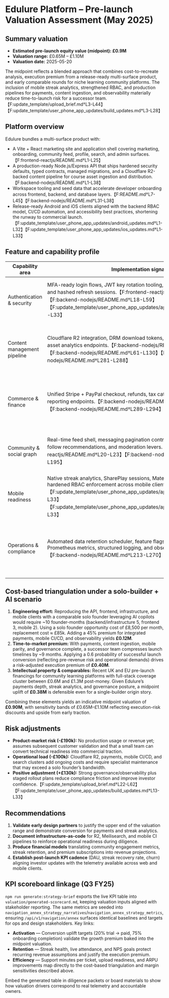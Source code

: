 # Edulure Platform – Pre-launch Valuation Assessment (May 2025)

## Summary valuation
- **Estimated pre-launch equity value (midpoint): £0.9M**
- **Valuation range:** £0.65M – £1.10M
- **Valuation date:** 2025-05-20

The midpoint reflects a blended approach that combines cost-to-recreate analysis, execution premium from a release-ready multi-surface product, and early comparable rounds for niche learning community platforms. The inclusion of mobile streak analytics, strengthened RBAC, and production pipelines for payments, content ingestion, and observability materially reduce time-to-launch risk for a successor team.【F:update_template/upload_brief.md†L3-L44】【F:update_template/user_phone_app_updates/build_updates.md†L3-L28】

## Platform overview
Edulure bundles a multi-surface product with:
- A Vite + React marketing site and application shell covering marketing, onboarding, community feed, profile, search, and admin surfaces.【F:frontend-reactjs/README.md†L1-L25】
- A production-ready Node.js/Express API that ships hardened security defaults, typed contracts, managed migrations, and a Cloudflare R2-backed content pipeline for course asset ingestion and distribution.【F:backend-nodejs/README.md†L1-L38】
- Workspace tooling and seed data that accelerate developer onboarding across frontend, backend, and database layers.【F:README.md†L7-L45】【F:backend-nodejs/README.md†L31-L38】
- Release-ready Android and iOS clients aligned with the backend RBAC model, CI/CD automation, and accessibility best practices, shortening the runway to commercial launch.【F:update_template/user_phone_app_updates/android_updates.md†L1-L32】【F:update_template/user_phone_app_updates/ios_updates.md†L1-L33】

## Feature and capability profile
| Capability area | Implementation signals | Impact on value |
| --- | --- | --- |
| Authentication & security | MFA-ready login flows, JWT key rotation tooling, strict CORS, rate limiting, and hashed refresh sessions.【F:frontend-reactjs/README.md†L16-L23】【F:backend-nodejs/README.md†L18-L59】【F:update_template/user_phone_app_updates/app_backend_changes.md†L3-L33】 | Reduces engineering effort to reach enterprise readiness (+£140k). |
| Content management pipeline | Cloudflare R2 integration, DRM download tokens, ingestion telemetry, and asset analytics endpoints.【F:backend-nodejs/README.md†L31-L38】【F:backend-nodejs/README.md†L61-L130】【F:backend-nodejs/README.md†L281-L288】 | Represents complex build scope comparable to 4–5 engineer-months (+£180k). |
| Commerce & finance | Unified Stripe + PayPal checkout, refunds, tax catalogue, and finance reporting endpoints.【F:backend-nodejs/README.md†L132-L147】【F:backend-nodejs/README.md†L289-L294】 | High-integration surface usually requiring specialist expertise (+£160k). |
| Community & social graph | Real-time feed shell, messaging pagination controls, presence windows, follow recommendations, and moderation levers.【F:frontend-reactjs/README.md†L20-L23】【F:backend-nodejs/README.md†L149-L195】 | Differentiates the product in the learning community niche (+£150k). |
| Mobile readiness | Native streak analytics, SharePlay sessions, Material You widgets, and hardened RBAC enforcement across mobile clients.【F:update_template/user_phone_app_updates/app_screen_updates.md†L1-L33】【F:update_template/user_phone_app_updates/app_widget_updates.md†L1-L33】 | Raises defensibility and distribution reach (+£110k). |
| Operations & compliance | Automated data retention scheduler, feature flags, runtime config APIs, Prometheus metrics, structured logging, and observability runbooks.【F:backend-nodejs/README.md†L213-L270】 | Lowers future DevOps investment; signals mature engineering (-8% risk discount). |

## Cost-based triangulation under a solo-builder + AI scenario
1. **Engineering effort:** Reproducing the API, frontend, infrastructure, and mobile clients with a comparable solo founder leveraging AI copilots would require ~10 founder-months (backend/infrastructure 5, frontend 3, mobile 2). Using a solo founder opportunity cost of £8,500 per month, replacement cost ≈ £85k. Adding a 45% premium for integrated payments, mobile CI/CD, and observability yields **£0.12M**.
2. **Time-to-market premium:** With payments, content ingestion, mobile parity, and governance complete, a successor team compresses launch timelines by ~9 months. Applying a 0.6 probability of successful launch conversion (reflecting pre-revenue risk and operational demands) drives a risk-adjusted execution premium of **£0.40M**.
3. **Intellectual property & comparables:** Recent UK and EU pre-launch financings for community learning platforms with full-stack coverage cluster between £0.6M and £1.3M post-money. Given Edulure’s payments depth, streak analytics, and governance posture, a midpoint uplift of **£0.38M** is defensible even for a single-builder origin story.

Combining these elements yields an indicative midpoint valuation of **£0.90M**, with sensitivity bands of £0.65M–£1.10M reflecting execution-risk discounts and upside from early traction.

## Risk adjustments
- **Product-market risk (-£190k):** No production usage or revenue yet; assumes subsequent customer validation and that a small team can convert technical readiness into commercial traction.
- **Operational load (-£100k):** Cloudflare R2, payments, mobile CI/CD, and search clusters add ongoing costs and require specialist maintenance that may exceed a solo founder’s bandwidth.
- **Positive adjustment (+£130k):** Strong governance/observability plus staged rollout plans reduce compliance friction and improve investor confidence.【F:update_template/upload_brief.md†L22-L62】【F:update_template/user_phone_app_updates/build_updates.md†L13-L33】

## Recommendations
1. **Validate early design partners** to justify the upper end of the valuation range and demonstrate conversion for payments and streak analytics.
2. **Document infrastructure-as-code** for R2, Meilisearch, and mobile CI pipelines to reinforce operational readiness during diligence.
3. **Produce financial models** translating community engagement metrics, streak retention, and premium subscriptions into revenue projections.
4. **Establish post-launch KPI cadence** (DAU, streak recovery rate, churn) aligning investor updates with the telemetry available across web and mobile clients.

## KPI scoreboard linkage (Q3 FY25)
`npm run generate:strategy-brief` exports the live KPI table into `valuation/generated-scorecard.md`, keeping valuation inputs aligned with stakeholder reporting. The same metrics are seeded into `navigation_annex_strategy_narratives`/`navigation_annex_strategy_metrics`, ensuring `/api/v1/navigation/annex` surfaces identical baselines and targets for ops and design stakeholders. Key links:

- **Activation** — Conversion uplift targets (20% trial → paid, 75% onboarding completion) validate the growth premium baked into the midpoint valuation.
- **Retention** — Streak health, live attendance, and NPS goals protect recurring revenue assumptions and justify the execution premium.
- **Efficiency** — Support minutes per ticket, upload readiness, and ARPU improvements map directly to the cost-based triangulation and margin sensitivities described above.

Embed the generated table in diligence packets or board materials to show how valuation drivers correspond to real telemetry and accountable owners.
